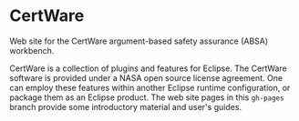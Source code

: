 # CertWare 

Web site for the CertWare argument-based safety assurance (ABSA) workbench.  

CertWare is a collection of plugins and features for Eclipse.  The CertWare software is provided under a NASA open source license agreement.
One can employ these features within another Eclipse runtime configuration, or package them as an Eclipse product. The web site pages in this ```gh-pages``` branch provide some introductory material and user's guides.
